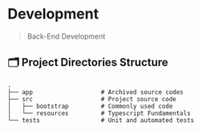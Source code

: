# Development

> Back-End Development

## 🗂️ Project Directories Structure

```
.
├── app                   # Archived source codes
├── src                   # Project source code
│   ├── bootstrap         # Commonly used code
│   └── resources         # Typescript Fundamentals
└── tests                 # Unit and automated tests
```
